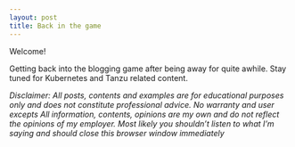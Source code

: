 ```yaml
---
layout: post
title: Back in the game
---
```


Welcome!

Getting back into the blogging game after being away for quite awhile.  Stay tuned for Kubernetes and Tanzu related content.

*Disclaimer: All posts, contents and examples are for educational purposes only and does not constitute professional advice.  No warranty and user excepts  All information, contents, opinions are my own and do not reflect the opinions of my employer.  Most likely you shouldn’t listen to what I’m saying and should close this browser window immediately*
